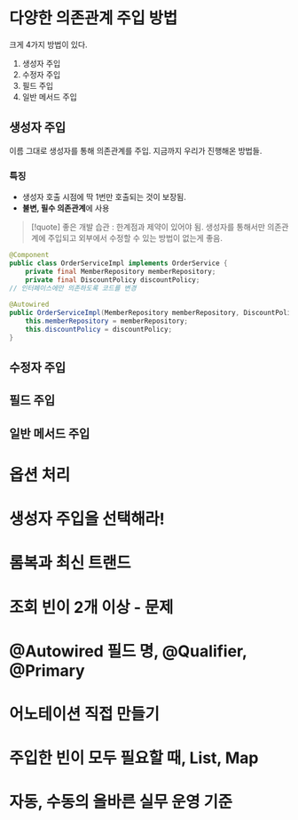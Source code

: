 # 다양한 의존관계 주입 방법
크게 4가지 방법이 있다.
1. 생성자 주입
2. 수정자 주입
3. 필드 주입
4. 일반 메서드 주입
## 생성자 주입
이름 그대로 생성자를 통해 의존관계를 주입.
지금까지 우리가 진행해온 방법들.
### 특징
- 생성자 호출 시점에 딱 1번만 호출되는 것이 보장됨.
- **불변, 필수 의존관계**에 사용

>[!quote] 좋은 개발 습관 : 한계점과 제약이 있어야 됨. 생성자를 통해서만 의존관계에 주입되고 외부에서 수정할 수 있는 방법이 없는게 좋음.

```java
@Component  
public class OrderServiceImpl implements OrderService {  
    private final MemberRepository memberRepository;
    private final DiscountPolicy discountPolicy;  
// 인터페이스에만 의존하도록 코드를 변경  
  
@Autowired  
public OrderServiceImpl(MemberRepository memberRepository, DiscountPolicy discountPolicy) {  
    this.memberRepository = memberRepository;  
    this.discountPolicy = discountPolicy;  
}
```

## 수정자 주입
## 필드 주입
## 일반 메서드 주입

# 옵션 처리
# 생성자 주입을 선택해라!
# 롬복과 최신 트랜드
# 조회 빈이 2개 이상 - 문제
# @Autowired 필드 명, @Qualifier, @Primary
# 어노테이션 직접 만들기
# 주입한 빈이 모두 필요할 때, List, Map
# 자동, 수동의 올바른 실무 운영 기준